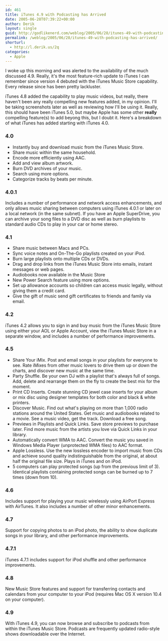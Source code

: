 ```yaml
---
id: 461
title: iTunes 4.9 with Podcasting has Arrived
date: 2005-06-28T07:39:22+00:00
author: Derik
layout: single
guid: http://godlikenerd.com/weblog/2005/06/28/itunes-49-with-podcasting-has-arrived/
permalink: /weblog/2005/06/28/itunes-49-with-podcasting-has-arrived/
shorturl:
  - http://l.derik.us/2q
categories:
  - Apple
---
```

I woke up this morning and was alerted to the availability of the much discussed 4.9. Really, it's the most feature-rich update to iTunes I can remember since version 4 debuted with the iTunes Music Store capability. Every release since has been pretty lackluster.

iTunes 4.8 added the capability to play music videos, but really, there haven't been any really compelling new features added, in my opinion. I'll be taking screenshots later as well as reviewing how I'll be using it. Really, this should have been iTunes 5.0, but maybe Apple has some other **really** compelling feature(s) to add beyong this, but I doubt it. Here's a breakdown of what iTunes has added starting with iTunes 4.0. <!--more-->

### 4.0

  * Instantly buy and download music from the iTunes Music Store.
  * Share music within the same household.
  * Encode more efficiently using AAC.
  * Add and view album artwork.
  * Burn DVD archives of your music.
  * Search using more options.
  * Categorize tracks by beats per minute.

### 4.0.1

Includes a number of performance and network access enhancements, and only allows music sharing between computers using iTunes 4.0.1 or later on a local network (in the same subnet). If you have an Apple SuperDrive, you can archive your song files to a DVD disc as well as burn playlists to standard audio CDs to play in your car or home stereo. 

### 4.1

  * Share music between Macs and PCs.
  * Sync voice notes and On-The-Go playlists created on your iPod.
  * Burn large playlists onto multiple CDs or DVDs.
  * Drag and drop links from the iTunes Music Store into emails, instant messages or web pages.
  * Audiobooks now available in the Music Store
  * New Power Search feature using more options.
  * Set up allowance accounts so children can access music legally, without giving them a credit card.
  * Give the gift of music send gift certificates to friends and family via email.

### 4.2

iTunes 4.2 allows you to sign in and buy music from the iTunes Music Store using either your AOL or Apple Account, view the iTunes Music Store in a separate window, and includes a number of performance improvements.

### 4.5

  * Share Your iMix. Post and email songs in your playlists for everyone to see. Rate iMixes from other music lovers to drive them up or down the charts, and discover new music at the same time.
  * Party Shuffle. Be your own DJ with a playlist that's always full of songs. Add, delete and rearrange them on the fly to create the best mix for the moment.
  * Print CD Inserts. Create stunning CD jewel case inserts for your album or mix disc using designer templates for both color and black & white printers.
  * Discover Music. Find out what's playing on more than 1,000 radio stations around the United States. Get music and audiobooks related to a movie. See a music video, get the track. Download a free song.
  * Previews in Playlists and Quick Links. Save store previews to purchase later. Find more music from the artists you love via Quick Links in your library.
  * Automatically convert WMA to AAC. Convert the music you saved in Windows Media Player (unprotected WMA files) to AAC format.
  * Apple Lossless. Use the new lossless encoder to import music from CDs and achieve sound quality indistinguishable from the original, at about half the original file size. Plays in iTunes and on iPod.
  * 5 computers can play protected songs (up from the previous limit of 3). Identical playlists containing protected songs can be burned up to 7 times (down from 10).

### 4.6

Includes support for playing your music wirelessly using AirPort Express with AirTunes. It also includes a number of other minor enhancements.

### 4.7

Support for copying photos to an iPod photo, the ability to show duplicate songs in your library, and other performance improvements.

### 4.7.1

iTunes 4.7.1 includes support for iPod shuffle and other performance improvements.

### 4.8

New Music Store features and support for transferring contacts and calendars from your computer to your iPod (requires Mac OS X version 10.4 on your computer).

### 4.9

With iTunes 4.9, you can now browse and subscribe to podcasts from within the iTunes Music Store. Podcasts are frequently updated radio-style shows downloadable over the Internet.